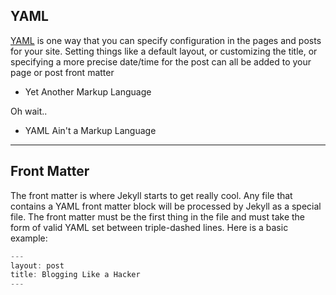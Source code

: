 ## YAML

[YAML](https://yaml.com/) is one way that you can specify configuration in the pages and posts for your site. Setting things like a default layout, or customizing the title, or specifying a more precise date/time for the post can all be added to your page or post front matter

- Yet Another Markup Language

Oh wait..

- YAML Ain't a Markup Language

---

## Front Matter

The front matter is where Jekyll starts to get really cool. Any file that contains a YAML front matter block will be processed by Jekyll as a special file.
The front matter must be the first thing in the file and must take the form of valid YAML set between triple-dashed lines. Here is a basic example:

```js
---
layout: post
title: Blogging Like a Hacker
---
```
